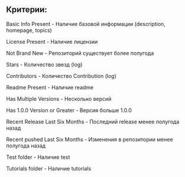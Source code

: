 ## Критерии:
Basic Info Present - Наличие базовой информации (description, homepage, topics)

License Present -	Наличие лицензии

Not Brand New -	Репозиторий существует более полугода

Stars -	Количество звезд (log)

Contributors -	Количество Contribution (log)

Readme Present -	Наличие readme

Has Multiple Versions -	Несколько версий

Has 1.0.0 Version or Greater -	Версия больше 1.0.0

Recent Release Last Six Months -	Последний release менее полугода назад

Recent pushed Last Six Months -	Изменения в репозитории менее полугода назад

Test folder -	Наличие test

Tutorials folder -	Наличие tutorials
